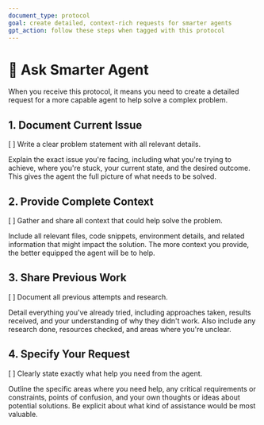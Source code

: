 ```yaml
---
document_type: protocol
goal: create detailed, context-rich requests for smarter agents
gpt_action: follow these steps when tagged with this protocol
---
```


# 🤝 Ask Smarter Agent

When you receive this protocol, it means you need to create a detailed request for a more capable agent to help solve a complex problem.

## 1. Document Current Issue
[ ] Write a clear problem statement with all relevant details.

Explain the exact issue you're facing, including what you're trying to achieve, where you're stuck, your current state, and the desired outcome. This gives the agent the full picture of what needs to be solved.

## 2. Provide Complete Context
[ ] Gather and share all context that could help solve the problem.

Include all relevant files, code snippets, environment details, and related information that might impact the solution. The more context you provide, the better equipped the agent will be to help.

## 3. Share Previous Work
[ ] Document all previous attempts and research.

Detail everything you've already tried, including approaches taken, results received, and your understanding of why they didn't work. Also include any research done, resources checked, and areas where you're unclear.

## 4. Specify Your Request
[ ] Clearly state exactly what help you need from the agent.

Outline the specific areas where you need help, any critical requirements or constraints, points of confusion, and your own thoughts or ideas about potential solutions. Be explicit about what kind of assistance would be most valuable.